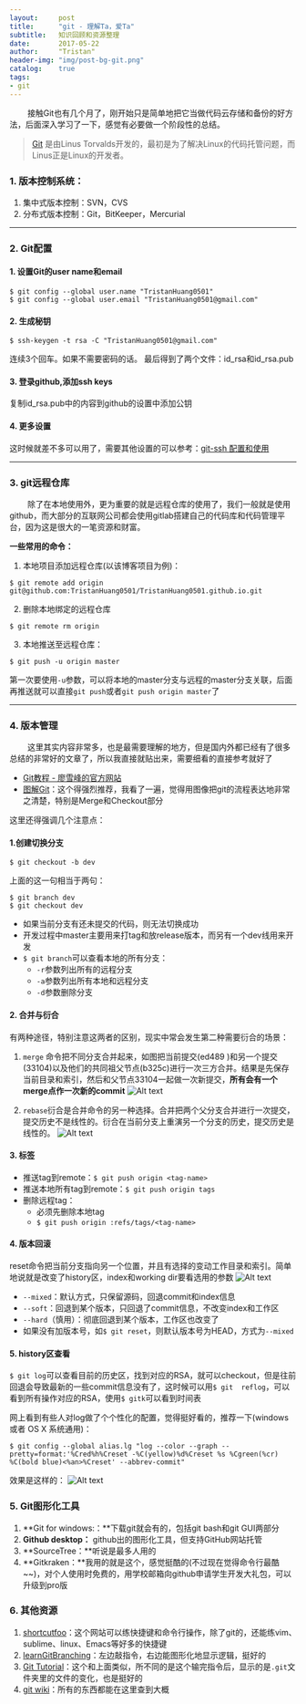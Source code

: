 ```yaml
---
layout:     post
title:      "git - 理解Ta，爱Ta"
subtitle:   知识回顾和资源整理
date:       2017-05-22
author:     "Tristan"
header-img: "img/post-bg-git.png"
catalog:    true
tags:
- git
---
```



&#160; &#160; &#160; &#160; 接触Git也有几个月了，刚开始只是简单地把它当做代码云存储和备份的好方法，后面深入学习了一下，感觉有必要做一个阶段性的总结。

> [Git](git-scm.com) 是由Linus Torvalds开发的，最初是为了解决Linux的代码托管问题，而Linus正是Linux的开发者。

### 1. 版本控制系统：

1. 集中式版本控制：SVN，CVS
2. 分布式版本控制：Git，BitKeeper，Mercurial

-----

### 2. Git配置

#### 1. 设置Git的user name和email
```
$ git config --global user.name "TristanHuang0501"
$ git config --global user.email "TristanHuang0501@gmail.com"
```

#### 2. 生成秘钥
```
$ ssh-keygen -t rsa -C "TristanHuang0501@gmail.com"
```
连续3个回车。如果不需要密码的话。
最后得到了两个文件：id_rsa和id_rsa.pub

#### 3. 登录github,添加ssh keys
复制id_rsa.pub中的内容到github的设置中添加公钥

#### 4. 更多设置
这时候就差不多可以用了，需要其他设置的可以参考：[git-ssh 配置和使用](https://segmentfault.com/a/1190000002645623)

---

### 3. git远程仓库
&#160; &#160; &#160; &#160; 除了在本地使用外，更为重要的就是远程仓库的使用了，我们一般就是使用github，而大部分的互联网公司都会使用gitlab搭建自己的代码库和代码管理平台，因为这是很大的一笔资源和财富。

**一些常用的命令：**
1. 本地项目添加远程仓库(以该博客项目为例)：
```
$ git remote add origin git@github.com:TristanHuang0501/TristanHuang0501.github.io.git
```
2. 删除本地绑定的远程仓库
```
$ git remote rm origin
```
3. 本地推送至远程仓库：
```
$ git push -u origin master
```
 第一次要使用`-u`参数，可以将本地的master分支与远程的master分支关联，后面再推送就可以直接`git push`或者`git push origin master`了

------

### 4. 版本管理
&#160; &#160; &#160; &#160; 这里其实内容非常多，也是最需要理解的地方，但是国内外都已经有了很多总结的非常好的文章了，所以我直接就贴出来，需要细看的直接参考就好了
- [Git教程 - 廖雪峰的官方网站](http://www.liaoxuefeng.com/wiki/0013739516305929606dd18361248578c67b8067c8c017b000)
- [图解Git](http://marklodato.github.io/visual-git-guide/index-zh-cn.html)：这个得强烈推荐，我看了一遍，觉得用图像把git的流程表达地非常之清楚，特别是Merge和Checkout部分


这里还得强调几个注意点：
#### 1.创建切换分支
```
$ git checkout -b dev
```
上面的这一句相当于两句：
```
$ git branch dev
$ git checkout dev
```
- 如果当前分支有还未提交的代码，则无法切换成功
- 开发过程中master主要用来打tag和放release版本，而另有一个dev线用来开发
- `$ git branch`可以查看本地的所有分支：
	- `-r`参数列出所有的远程分支
	- `-a`参数列出所有本地和远程分支
	- `-d`参数删除分支

#### 2.  合并与衍合
有两种途径，特别注意这两者的区别，现实中常会发生第二种需要衍合的场景：
1. `merge` 命令把不同分支合并起来，如图把当前提交(ed489 )和另一个提交(33104)以及他们的共同祖父节点(b325c)进行一次三方合并。结果是先保存当前目录和索引，然后和父节点33104一起做一次新提交，**所有会有一个merge点作一次新的commit**
![Alt text](http://oqcr9s3uf.bkt.clouddn.com/post-mt-merge.png)

2. `rebase`衍合是合并命令的另一种选择。合并把两个父分支合并进行一次提交，提交历史不是线性的。衍合在当前分支上重演另一个分支的历史，提交历史是线性的。 
![Alt text](http://oqcr9s3uf.bkt.clouddn.com/post-mt-rebase.png)

#### 3. 标签
- 推送tag到remote：`$ git push origin <tag-name>`
- 推送本地所有tag到remote：`$ git push origin tags`
- 删除远程tag：
	- 必须先删除本地tag
	- `$ git push origin :refs/tags/<tag-name>`


#### 4. 版本回滚
reset命令把当前分支指向另一个位置，并且有选择的变动工作目录和索引。简单地说就是改变了history区，index和working dir要看选用的参数
![Alt text](http://oqcr9s3uf.bkt.clouddn.com/post-mt-reset.png)
- `--mixed`：默认方式，只保留源码，回退commit和index信息
- `--soft`：回退到某个版本，只回退了commit信息，不改变index和工作区
- `--hard`（慎用）：彻底回退到某个版本，工作区也改变了
- 如果没有加版本号，如`$ git reset`，则默认版本号为HEAD，方式为`--mixed`

#### 5. history区查看
`$ git log`可以查看目前的历史区，找到对应的RSA，就可以checkout，但是往前回退会导致最新的一些commit信息没有了，这时候可以用`$ git  reflog`，可以看到所有操作对应的RSA，使用`$ gitk`可以看到时间表

网上看到有些人对log做了个个性化的配置，觉得挺好看的，推荐一下(windows 或者 OS X 系统通用)：
```
$ git config --global alias.lg "log --color --graph --pretty=format:'%Cred%h%Creset -%C(yellow)%d%Creset %s %Cgreen(%cr) %C(bold blue)<%an>%Creset' --abbrev-commit"
```

效果是这样的：
![Alt text](http://oqcr9s3uf.bkt.clouddn.com/post-mt-log.png)


### 5. Git图形化工具
1. **Git for windows:：**下载git就会有的，包括git bash和git GUI两部分
2. **Github desktop：** github出的图形化工具，但支持GitHub网站托管
3. **SourceTree：**听说是最多人用的
4. **Gitkraken：**我用的就是这个，感觉挺酷的(不过现在觉得命令行最酷~~)，对个人使用时免费的，用学校邮箱向github申请学生开发大礼包，可以升级到pro版


### 6. 其他资源
1. [shortcutfoo](https://www.shortcutfoo.com/)：这个网站可以练快捷键和命令行操作，除了git的，还能练vim、sublime、linux、Emacs等好多的快捷键
2. [learnGitBranching](http://learngitbranching.js.org/)：左边敲指令，右边能图形化地显示逻辑，挺好的
3. [Git Tutorial](https://try.github.io/levels/1/challenges/2)：这个和上面类似，所不同的是这个输完指令后，显示的是`.git`文件夹里的文件的变化，也是挺好的
4. [git wiki](https://git.wiki.kernel.org/index.php/Main_Page)：所有的东西都能在这里查到大概
